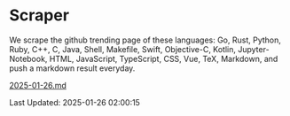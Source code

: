 # Scraper

We scrape the github trending page of these languages: Go, Rust, Python, Ruby, C++, C, Java, Shell, Makefile, Swift, Objective-C, Kotlin, Jupyter-Notebook, HTML, JavaScript, TypeScript, CSS, Vue, TeX, Markdown, and push a markdown result everyday.

[2025-01-26.md](https://github.com/cumthxy/github-trending-backup/blob/master/2025-01-26.md)

Last Updated: 2025-01-26 02:00:15